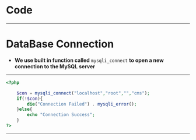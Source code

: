 # Code

---

# DataBase Connection

- **We use built in function called** `mysqli_connect` **to open a new connection to the MySQL server**

---

```php
<?php

    $con = mysqli_connect("localhost","root","","cms");
    if(!$con){
        die("Connection Failed") . mysqli_error();
    }else{
        echo "Connection Success";
    }
?>
```

---
